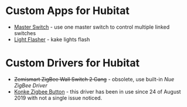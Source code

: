 # Custom Apps for Hubitat

* [Master Switch](apps/master-switch) - use one master switch to control multiple linked switches
* [Light Flasher](apps/light-flasher) - kake lights flash

# Custom Drivers for Hubitat

* ~~Zemismart ZigBee Wall Switch 2 Gang~~ - obsolete, use built-in _Nue ZigBee Driver_
* [Konke Zigbee Button](drivers/konke-ziggee-button.groovy) - this driver has been in use since 24 of August 2019 with not a single issue noticed.
